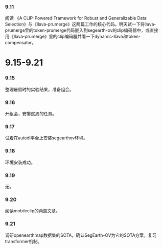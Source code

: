 ### 9.11
阅读 《A CLIP-Powered Framework for Robust and Generalizable Data Selection》与《llava-prumerge》这两篇工作的核心代码。明天试一下将llava-prumerge里的token-prumerge代码嵌入到segearth-ov的clip编码器中，或直接用《llava-prumerge》里的clip编码器并看一下dynamic-llava和token-compensator。

# 9.15-9.21
### 9.15
整理暑假时的实验结果，准备组会。

### 9.16
开组会，安排这周的任务。

### 9.17
试着在autodl平台上安装segearthov环境。

### 9.18
环境安装成功。

### 9.19
无。

### 9.20
阅读mobileclip的两篇文章。

### 9.21
调研openearthmap数据集的SOTA，确认SegEarth-OV为它的SOTA方案。复习transformer机制。

